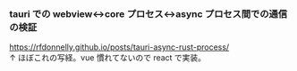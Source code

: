 ### tauri での webview<->core プロセス<->async プロセス間での通信の検証

https://rfdonnelly.github.io/posts/tauri-async-rust-process/  
↑ ほぼこれの写経。vue 慣れてないので react で実装。
